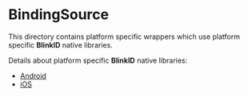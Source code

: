 # BindingSource

This directory contains platform specific wrappers which use platform specific **BlinkID** native libraries.  

Details about platform specific **BlinkID** native libraries:
+ [Android](http://github.com/blinkid/blinkid-android)
+ [iOS](http://github.com/blinkid/blinkid-ios)
